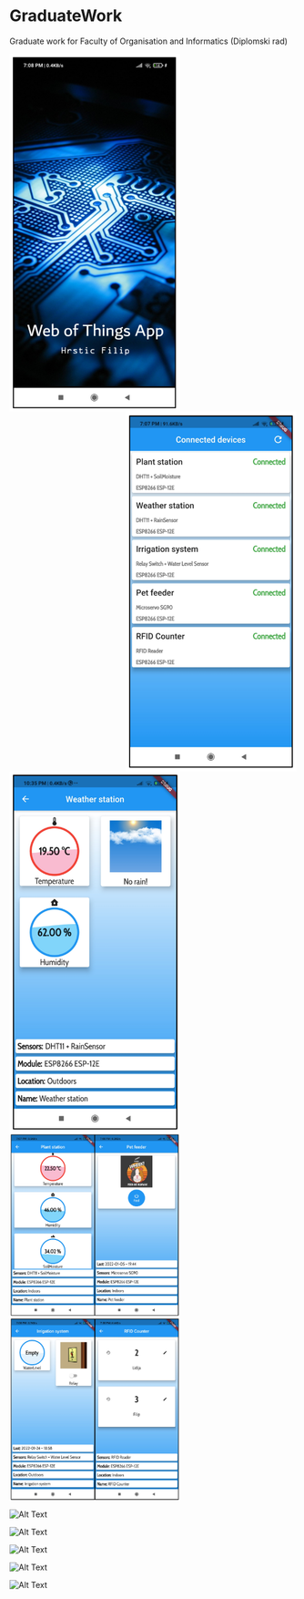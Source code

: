# GraduateWork
Graduate work for Faculty of Organisation and Informatics (Diplomski rad)

<img src="media/splash.png" width=300 align=left>
<img src="media/cd.png" width=300 align=right>
<img src="media/ws.png" width=300 align=center>
<img src="media/plant_pet.png" width=300 align=center>
<img src="media/switch_rfid.png" width=300 align=center>


![Alt Text](media/testws.gif)

![Alt Text](media/testps.gif)

![Alt Text](media/testrs.gif)

![Alt Text](media/testrfid.gif)

![Alt Text](media/testpf.gif)
